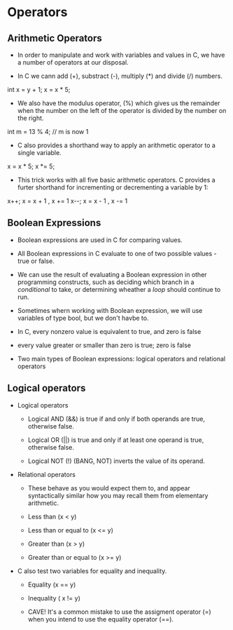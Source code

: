 # Operators

## Arithmetic Operators
- In order to manipulate and work with variables and values in C,
we have a number of operators at our disposal.

- In C we cann add (+), substract (-), multiply (*) and divide (/) numbers.

int x = y + 1;
x = x * 5;

- We also have the modulus operator, (%) which gives us 
the remainder when the number on the left of the operator is
divided by the number on the right.

int m = 13 % 4; // m is now 1

- C also provides a shorthand way to apply an 
arithmetic operator to a single variable.

x = x * 5;
x *= 5;

- This trick works with all five basic arithmetic operators.
C provides a furter shorthand for incrementing or decrementing a variable by 1:

x++; x = x + 1 , x += 1
x--; x = x - 1 , x -= 1

## Boolean Expressions
- Boolean expressions are used in C for comparing values.
- All Boolean expressions in C evaluate to one of two possible values - true or false.
- We can use the result of evaluating a Boolean expression in other programming constructs,
such as deciding which branch in a *conditional* to take, 
or determining wheather a *loop* should continue to run.

- Sometimes whern working with Boolean expression, we will use variables of 
type bool, but we don't havbe to.
- In C, every nonzero value is equivalent to true, and zero is false
- every value greater or smaller than zero is true;
zero is false
- Two main types of Boolean expressions: 
logical operators and relational operators

## Logical operators
- Logical operators
	- Logical AND (&&) is true if and only if both operands are true,
	otherwise false.

	- Logical OR (||) is true and only if at least one operand is true,
	otherwise false.

	- Logical NOT (!) (BANG, NOT) inverts the value of its operand.

- Relational operators
	- These behave as you would expect them to, and appear
	syntactically similar how you may recall them from elementary arithmetic.

	- Less than (x < y)
	- Less than or equal to (x <= y)
	- Greater than (x > y)
	- Greater than or equal to (x >= y)

- C also test two variables for equality and inequality.
	- Equality (x == y)
	- Inequality ( x != y)

	- CAVE! It's a common mistake to use the assigment operator (=)
	when you intend to use the equality operator (==).